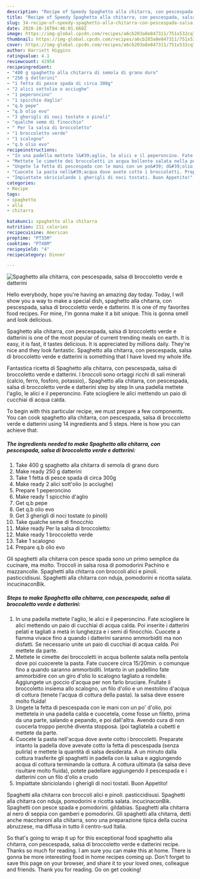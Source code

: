 ```yaml
---
description: "Recipe of Speedy Spaghetto alla chitarra, con pescespada, salsa di broccoletto verde e datterini"
title: "Recipe of Speedy Spaghetto alla chitarra, con pescespada, salsa di broccoletto verde e datterini"
slug: 34-recipe-of-speedy-spaghetto-alla-chitarra-con-pescespada-salsa-di-broccoletto-verde-e-datterini
date: 2020-10-16T04:46:01.668Z
image: https://img-global.cpcdn.com/recipes/a6cb203a8e847311/751x532cq70/spaghetto-alla-chitarra-con-pescespada-salsa-di-broccoletto-verde-e-datterini-recipe-main-photo.jpg
thumbnail: https://img-global.cpcdn.com/recipes/a6cb203a8e847311/751x532cq70/spaghetto-alla-chitarra-con-pescespada-salsa-di-broccoletto-verde-e-datterini-recipe-main-photo.jpg
cover: https://img-global.cpcdn.com/recipes/a6cb203a8e847311/751x532cq70/spaghetto-alla-chitarra-con-pescespada-salsa-di-broccoletto-verde-e-datterini-recipe-main-photo.jpg
author: Harriett Higgins
ratingvalue: 4.1
reviewcount: 42954
recipeingredient:
- "400 g spaghetto alla chitarra di semola di grano duro"
- "250 g datterini"
- "1 fetta di pesce spada di circa 300g"
- "2 alici sottolio o acciughe"
- "1 peperoncino"
- "1 spicchio daglio"
- "q.b pepe"
- "q.b olio evo"
- "3 gherigli di noci tostate o pinoli"
- "qualche seme di finocchio"
- " Per la salsa di broccoletto"
- "1 broccoletto verde"
- "1 scalogno"
- "q.b olio evo"
recipeinstructions:
- "In una padella mettete l&#39;aglio, le alici e il peperoncino. Fate sciogliere le alici mettendo un paio di cucchiai di acqua calda. Poi inserite i datterini pelati e tagliati a metà in lunghezza e i semi di finocchio. Cuocete a fiamma vivace fino a quando i datterini saranno ammorbiditi ma non disfatti. Se necessario unite un paio di cucchiai di acqua calda. Poi mettete da parte."
- "Mettete le cimette dei broccoletti in acqua bollente salata nella pentola dove poi cuocerete la pasta. Fate cuocere circa 15/20min. o comunque fino a quando saranno ammorbiditi. Intanto in un padellino fate ammorbidire con un giro d&#39;olio lo scalogno tagliato a rondelle. Aggiungete un goccio d&#39;acqua per non farlo bruciare. Frullate il broccoletto insiema allo scalogno, un filo d&#39;olio e un mestolino d&#39;acqua di cottura (tenete l&#39;acqua di cottura della pasta). la salsa deve essere molto fluida!"
- "Ungete la fetta di pescespada con le mani con un po&#39; d&#39;olio, poi mettetela in una padella calda e cuocetela, come fosse un filetto, prima da una parte, salando e pepando, e poi dall&#39;altra. Avendo cura di non cuocerla troppo perchè diventa stopposa. (poi tagliatela a cubetti e mettete da parte."
- "Cuocete la pasta nell&#39;acqua dove avete cotto i broccoletti. Preparate intanto la padella dove avevate cotto la fetta di pescespada (senza pulirla) e mettete la quantità di salsa desiderata. A un minuto dalla cottura trasferite gli spaghetti in padella con la salsa e aggiungendo acqua di cottura terminando la cottura. A cottura ultimata (la salsa deve risultare molto fluida), potete padellare aggiungendo il pescespada e i datterini con un filo d&#39;olio a crudo"
- "Impiattate sbriciolando i gherigli di noci tostati. Buon Appetito!"
categories:
- Recipe
tags:
- spaghetto
- alla
- chitarra

katakunci: spaghetto alla chitarra 
nutrition: 211 calories
recipecuisine: American
preptime: "PT35M"
cooktime: "PT48M"
recipeyield: "4"
recipecategory: Dinner

---
```



![Spaghetto alla chitarra, con pescespada, salsa di broccoletto verde e datterini](https://img-global.cpcdn.com/recipes/a6cb203a8e847311/751x532cq70/spaghetto-alla-chitarra-con-pescespada-salsa-di-broccoletto-verde-e-datterini-recipe-main-photo.jpg)

Hello everybody, hope you're having an amazing day today. Today, I will show you a way to make a special dish, spaghetto alla chitarra, con pescespada, salsa di broccoletto verde e datterini. It is one of my favorites food recipes. For mine, I'm gonna make it a bit unique. This is gonna smell and look delicious.

Spaghetto alla chitarra, con pescespada, salsa di broccoletto verde e datterini is one of the most popular of current trending meals on earth. It is easy, it is fast, it tastes delicious. It is appreciated by millions daily. They're nice and they look fantastic. Spaghetto alla chitarra, con pescespada, salsa di broccoletto verde e datterini is something that I have loved my whole life.

Fantastica ricetta di Spaghetto alla chitarra, con pescespada, salsa di broccoletto verde e datterini. I broccoli sono ortaggi ricchi di sali minerali (calcio, ferro, fosforo, potassio),. Spaghetto alla chitarra, con pescespada, salsa di broccoletto verde e datterini step by step In una padella mettete l&#39;aglio, le alici e il peperoncino. Fate sciogliere le alici mettendo un paio di cucchiai di acqua calda.


To begin with this particular recipe, we must prepare a few components. You can cook spaghetto alla chitarra, con pescespada, salsa di broccoletto verde e datterini using 14 ingredients and 5 steps. Here is how you can achieve that.

<!--inarticleads1-->

##### The ingredients needed to make Spaghetto alla chitarra, con pescespada, salsa di broccoletto verde e datterini:

1. Take 400 g spaghetto alla chitarra di semola di grano duro
1. Make ready 250 g datterini
1. Take 1 fetta di pesce spada di circa 300g
1. Make ready 2 alici sott&#39;olio (o acciughe)
1. Prepare 1 peperoncino
1. Make ready 1 spicchio d&#39;aglio
1. Get q.b pepe
1. Get q.b olio evo
1. Get 3 gherigli di noci tostate (o pinoli)
1. Take qualche seme di finocchio
1. Make ready  Per la salsa di broccoletto:
1. Make ready 1 broccoletto verde
1. Take 1 scalogno
1. Prepare q.b olio evo


Gli spaghetti alla chitarra con pesce spada sono un primo semplice da cucinare, ma molto. Troccoli in salsa rosa di pomodorini Pachino e mazzancolle. Spaghetti alla chitarra con broccoli alici e pinoli. pasticcidisusi. Spaghetti alla chitarra con nduja, pomodorini e ricotta salata. incucinaconBik. 

<!--inarticleads2-->

##### Steps to make Spaghetto alla chitarra, con pescespada, salsa di broccoletto verde e datterini:

1. In una padella mettete l&#39;aglio, le alici e il peperoncino. Fate sciogliere le alici mettendo un paio di cucchiai di acqua calda. Poi inserite i datterini pelati e tagliati a metà in lunghezza e i semi di finocchio. Cuocete a fiamma vivace fino a quando i datterini saranno ammorbiditi ma non disfatti. Se necessario unite un paio di cucchiai di acqua calda. Poi mettete da parte.
1. Mettete le cimette dei broccoletti in acqua bollente salata nella pentola dove poi cuocerete la pasta. Fate cuocere circa 15/20min. o comunque fino a quando saranno ammorbiditi. Intanto in un padellino fate ammorbidire con un giro d&#39;olio lo scalogno tagliato a rondelle. Aggiungete un goccio d&#39;acqua per non farlo bruciare. Frullate il broccoletto insiema allo scalogno, un filo d&#39;olio e un mestolino d&#39;acqua di cottura (tenete l&#39;acqua di cottura della pasta). la salsa deve essere molto fluida!
1. Ungete la fetta di pescespada con le mani con un po&#39; d&#39;olio, poi mettetela in una padella calda e cuocetela, come fosse un filetto, prima da una parte, salando e pepando, e poi dall&#39;altra. Avendo cura di non cuocerla troppo perchè diventa stopposa. (poi tagliatela a cubetti e mettete da parte.
1. Cuocete la pasta nell&#39;acqua dove avete cotto i broccoletti. Preparate intanto la padella dove avevate cotto la fetta di pescespada (senza pulirla) e mettete la quantità di salsa desiderata. A un minuto dalla cottura trasferite gli spaghetti in padella con la salsa e aggiungendo acqua di cottura terminando la cottura. A cottura ultimata (la salsa deve risultare molto fluida), potete padellare aggiungendo il pescespada e i datterini con un filo d&#39;olio a crudo
1. Impiattate sbriciolando i gherigli di noci tostati. Buon Appetito!


Spaghetti alla chitarra con broccoli alici e pinoli. pasticcidisusi. Spaghetti alla chitarra con nduja, pomodorini e ricotta salata. incucinaconBik. Spaghetti con pesce spada e pomodorini. gildabias. Spaghetti alla chitarra al nero di seppia con gamberi e pomodorini. Gli spaghetti alla chitarra, detti anche maccheroni alla chitarra, sono una preparazione tipica della cucina abruzzese, ma diffusa in tutto il centro-sud Italia. 

So that's going to wrap it up for this exceptional food spaghetto alla chitarra, con pescespada, salsa di broccoletto verde e datterini recipe. Thanks so much for reading. I am sure you can make this at home. There is gonna be more interesting food in home recipes coming up. Don't forget to save this page on your browser, and share it to your loved ones, colleague and friends. Thank you for reading. Go on get cooking!
